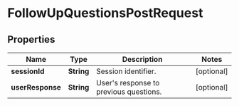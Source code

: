 

# FollowUpQuestionsPostRequest


## Properties

| Name | Type | Description | Notes |
|------------ | ------------- | ------------- | -------------|
|**sessionId** | **String** | Session identifier. |  [optional] |
|**userResponse** | **String** | User&#39;s response to previous questions. |  [optional] |



